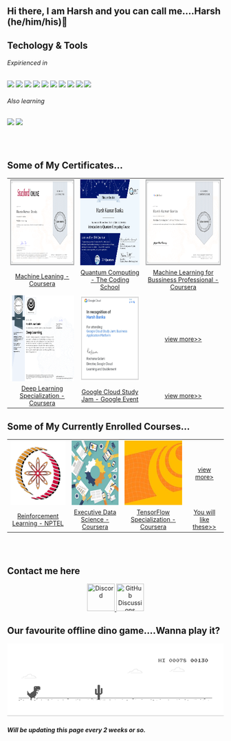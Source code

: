 ## Hi there, I am Harsh and you can call me....Harsh (he/him/his)👋






## Techology & Tools

###### Expirienced in
![](https://img.shields.io/badge/OS-Windows-informational?style=flat&logo=Windows&logoColor=white&color=2bbc8a) 
![](https://img.shields.io/badge/Code-Python-informational?style=flat&logo=python&logoColor=white&color=2bbc8a) 
![](https://img.shields.io/badge/Code-HTML-informational?style=flat&logo=HTML5&logoColor=white&color=2bbc8a) 
![](https://img.shields.io/badge/Code-Java-informational?style=flat&logo=java&logoColor=white&color=2bbc8a) 
![](https://img.shields.io/badge/Code-Octave-informational?style=flat&logo=Octave&logoColor=white&color=2bbc8a) 
![](https://img.shields.io/badge/Editor-Google_Colab-informational?style=flat&logo=Google-Colab&logoColor=white&color=2bbc8a) 
![](https://img.shields.io/badge/Editor-Jupyter-informational?style=flat&logo=Jupyter&logoColor=white&color=2bbc8a) 
![](https://img.shields.io/badge/Cloud-Google_Cloud_Platform-informational?style=flat&logo=Google-Cloud&logoColor=white&color=2bbc8a) 
![](https://img.shields.io/badge/Tool-Android_Studio-informational?style=flat&logo=Android-Studio&logoColor=white&color=2bbc8a) 
![](https://img.shields.io/badge/Tool-TensorFlow-informational?style=flat&logo=Tensorflow&logoColor=white&color=2bbc8a) 

###### Also learning
![](https://img.shields.io/badge/Cloud-Microsoft_Azure-informational?style=flat&logo=Microsoft-Azure&logoColor=white&color=2bbc8a)
![](https://img.shields.io/badge/Editor-Visual_Studio_Code-informational?style=flat&logo=Visual-Studio-Code&logoColor=white&color=2bbc8a)

<br/><br/>
## Some of My Certificates...
|  |  |  |
| :-: | :-: | :-: |
| [<img src="certificates/Coursera Course- Machine Learning by Stanford.png" height="200px">](https://github.com/LordHarsh/LordHarsh/blob/main/certificates/README.md#this-my-first-course-related-to-machine-learning "Alt+click") | [<img src="certificates/TCS Course- Qubit by Qubit Introduction to Quantum Computing-1.png" height="200px">](https://github.com/LordHarsh/LordHarsh/blob/main/certificates/README.md#the-coding-school-codeconnects "Alt+click") | [<img src="certificates/Coursera Course- Machine Learning for Bussiness Professional.png" height="200px">](https://github.com/LordHarsh/LordHarsh/blob/main/certificates/README.md#machine-learning-for-business "Alt+click")
| [Machine Leaning - Coursera](https://github.com/LordHarsh/LordHarsh/blob/main/certificates/README.md#this-my-first-course-related-to-machine-learning "Alt+click") | [Quantum Computing - The Coding School](https://github.com/LordHarsh/LordHarsh/blob/main/certificates/README.md#the-coding-school-codeconnects "Alt+click") |  [Machine Learning for Bussiness Professional - Coursera](https://github.com/LordHarsh/LordHarsh/blob/main/certificates/README.md#machine-learning-for-business "Alt+click")  |
|  |  |  |
|[<img src="certificates/Coursera Specialization- Deep Learning.png" height="200px">](https://github.com/LordHarsh/LordHarsh/blob/main/certificates/README.md#this-is-my-favourite-one-here-i-got-to-make-many-many-projects-including-cat-vs-dog-recognition-system-face-recognition-art-generation-and-more-there-were-also-some-case-studies-unluckily-i-cant-share-the-code-due-to-the-courseras-honour-policy "Alt+click") | [<img src="certificates/Event- Google Cloud Study Jam_ Business Application Platform.png" height="200px">](https://github.com/LordHarsh/LordHarsh/blob/main/certificates/README.md#events "Alt+click") | [view more>>](https://github.com/LordHarsh/LordHarsh/tree/main/certificates#my-computer-related-certificates "Alt+click") |
| [Deep Learning Specialization - Coursera](https://github.com/LordHarsh/LordHarsh/blob/main/certificates/README.md#this-is-my-favourite-one-here-i-got-to-make-many-many-projects-including-cat-vs-dog-recognition-system-face-recognition-art-generation-and-more-there-were-also-some-case-studies-unluckily-i-cant-share-the-code-due-to-the-courseras-honour-policy "Alt+click") | [Google Cloud Study Jam - Google Event](https://github.com/LordHarsh/LordHarsh/blob/main/certificates/README.md#events "Alt+click") |  [view more>>](https://github.com/LordHarsh/LordHarsh/tree/main/certificates#my-computer-related-certificates "Alt+click")  |


## Some of My Currently Enrolled Courses...
|  |  |  |  |
| :-: | :-: | :-: | :-: |
|[<img src="other_courses/NPTEL_logo_128.png" height="150px">](https://github.com/LordHarsh/LordHarsh/blob/main/other_courses/README.md#swayam "Alt+click") | [<img src="other_courses/Executive Data Science.jpg" height="150px">](https://github.com/LordHarsh/LordHarsh/blob/main/other_courses/README.md#coursera "Alt+click") | [<img src="other_courses/Deeplearning_ai_tensorflow.jpg" height="150px">](https://github.com/LordHarsh/LordHarsh/blob/main/other_courses/README.md#coursera "Alt+click") | [view more>](https://github.com/LordHarsh/LordHarsh/blob/main/other_courses/README.md#work-in-progress "Alt+click") |
| [Reinforcement Learning - NPTEL](https://github.com/LordHarsh/LordHarsh/blob/main/other_courses/README.md#swayam "Alt+click")  | [Executive Data Science - Coursera](https://github.com/LordHarsh/LordHarsh/blob/main/other_courses/README.md#coursera "Alt+click") |  [TensorFlow Specialization - Coursera](https://github.com/LordHarsh/LordHarsh/blob/main/other_courses/README.md#coursera "Alt+click")  |  [You will like these>>](https://github.com/LordHarsh/LordHarsh/blob/main/other_courses/README.md#work-in-progress "Alt+click")  |


<br/><br/>
## Contact me here
<p align="center">
<a href="https://discord.com/users/724273880906203157/">
<img src="https://simpleicons.org/icons/discord.svg" title="Discord" width=64 height=64>
</a> <b>&#9</b>
<a href="https://github.com/LordHarsh/LordHarsh/discussions/1">
<img src="https://simpleicons.org/icons/github.svg" title="GitHub Discussions" width=64 height=64>
</a>


<br>


## Our favourite offline dino game....Wanna play it?

![image](dino.gif  "To play it turn off your internet😂")

##### Will be updating this page every 2 weeks or so.

<!--
**LordHarsh/LordHarsh** is a ✨ _special_ ✨ repository because its `README.md` (this file) appears on your GitHub profile.

Here are some ideas to get you started:

- 🔭 I’m currently working on ...
- 🌱 I’m currently learning ...
- 👯 I’m looking to collaborate on ...
- 🤔 I’m looking for help with ...
- 💬 Ask me about ...
- 📫 How to reach me: ...
- 😄 Pronouns: ...
- ⚡ Fun fact: ...
-->
